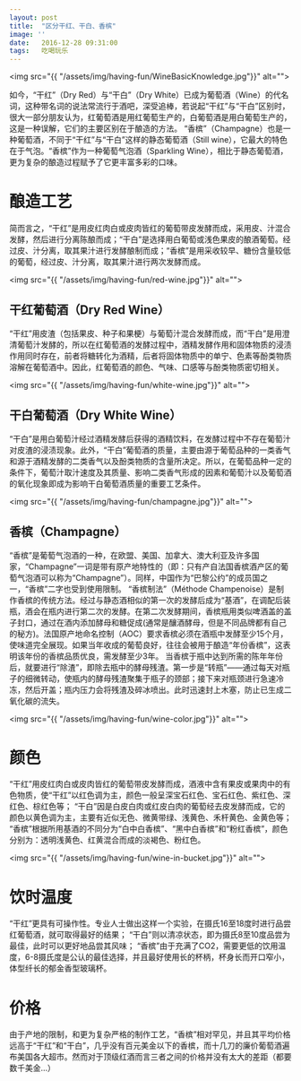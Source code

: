 ```yaml
---
layout: post
title:  "区分干红、干白、香槟"
image: ''
date:   2016-12-28 09:31:00
tags:	吃喝玩乐
---
```


<img src="{{ "/assets/img/having-fun/WineBasicKnowledge.jpg"}}" alt="">

如今，“干红”（Dry Red）与“干白”（Dry White）已成为葡萄酒（Wine）的代名词，这种带名词的说法常流行于酒吧，深受追棒，若说起“干红”与“干白”区别时，很大一部分朋友认为，红葡萄酒是用红葡萄生产的，白葡萄酒是用白葡萄生产的，这是一种误解，它们的主要区别在于酿造的方法。
“香槟”（Champagne）也是一种葡萄酒，不同于“干红”与“干白”这样的静态葡萄酒（Still wine），它最大的特色在于气泡。“香槟”作为一种葡萄气泡酒（Sparkling Wine），相比于静态葡萄酒，更为复杂的酿造过程赋予了它更丰富多彩的口味。

酿造工艺
==

简而言之，“干红”是用皮红肉白或皮肉皆红的葡萄带皮发酵而成，采用皮、汁混合发酵，然后进行分离陈酿而成；“干白”是选择用白葡萄或浅色果皮的酿酒葡萄。经过皮、汁分离，取其果汁进行发酵酿制而成；“香槟”是用采收较早、糖份含量较低的葡萄，经过皮、汁分离，取其果汁进行两次发酵而成。

<img src="{{ "/assets/img/having-fun/red-wine.jpg"}}" alt="">

干红葡萄酒（Dry Red Wine）
--

“干红”用皮渣（包括果皮、种子和果梗）与葡萄汁混合发酵而成，而“干白”是用澄清葡萄汁发酵的，所以在红葡萄酒的发酵过程中，酒精发酵作用和固体物质的浸渍作用同时存在，前者将糖转化为酒精，后者将固体物质中的单宁、色素等酚类物质溶解在葡萄酒中。因此，红葡萄酒的颜色、气味、口感等与酚类物质密切相关。

<img src="{{ "/assets/img/having-fun/white-wine.jpg"}}" alt="">

干白葡萄酒（Dry White Wine）
--

“干白”是用白葡萄汁经过酒精发酵后获得的酒精饮料，在发酵过程中不存在葡萄汁对皮渣的浸渍现象。此外，“干白”葡萄酒的质量，主要由源于葡萄品种的一类香气和源于酒精发酵的二类香气以及酚类物质的含量所决定。所以，在葡萄品种一定的条件下，葡萄汁取汁速度及其质量、影响二类香气形成的因素和葡萄汁以及葡萄酒的氧化现象即成为影响干白葡萄酒质量的重要工艺条件。

<img src="{{ "/assets/img/having-fun/champagne.jpg"}}" alt="">

香槟（Champagne）
--

“香槟”是葡萄气泡酒的一种，在欧盟、美国、加拿大、澳大利亚及许多国家，“Champagne”一词是带有原产地特性的（即：只有产自法国香槟酒产区的葡萄气泡酒可以称为“Champagne”）。同样，中国作为“巴黎公约”的成员国之一，“香槟”二字也受到使用限制。
“香槟制法”（Méthode Champenoise）是制作香槟的传统方法。经过与静态酒相似的第一次的发酵后成为“基酒”，在调配后装瓶，酒会在瓶内进行第二次的发酵。在第二次发酵期间，香槟瓶用类似啤酒盖的盖子封口，通过在酒内添加酵母和糖促成(通常是釀酒酵母，但是不同品牌都有自己的秘方)。法国原产地命名控制（AOC）要求香槟必须在酒瓶中发酵至少15个月，使味道完全展现。如果当年收成的葡萄良好，往往会被用于酿造“年份香槟”，这表明该年份的香槟品质优良，需发酵至少3年。
当香槟于瓶中达到所需的陈年年份后，就要进行“除渣”，即除去瓶中的酵母残渣。第一步是“转瓶”——通过每天对瓶子的细微转动，使瓶内的酵母残渣聚集于瓶子的颈部；接下来对瓶颈进行急速冷冻，然后开盖；瓶内压力会将残渣及碎冰喷出。此时迅速封上木塞，防止已生成二氧化碳的流失。

<img src="{{ "/assets/img/having-fun/wine-color.jpg"}}" alt="">

颜色
==

“干红”用皮红肉白或皮肉皆红的葡萄带皮发酵而成，酒液中含有果皮或果肉中的有色物质，使“干红”以红色调为主，颜色一般呈深宝石红色、宝石红色、紫红色、深红色、棕红色等；
“干白”因是白皮白肉或红皮白肉的葡萄经去皮发酵而成，它的颜色以黄色调为主，主要有近似无色、微黄带绿、浅黄色、禾杆黄色、金黄色等；
“香槟”根据所用基酒的不同分为“白中白香槟”、“黑中白香槟”和“粉红香槟”，颜色分别为：透明浅黄色、红黄混合而成的淡褐色、粉红色。

<img src="{{ "/assets/img/having-fun/wine-in-bucket.jpg"}}" alt="">

饮时温度
==

“干红”更具有可操作性。专业人士做出这样一个实验，在摄氏16至18度时进行品尝红葡萄酒，就可取得最好的结果；
“干白”则以清凉状态，即为摄氏8至10度品尝为最佳，此时可以更好地品尝其风味；
“香槟”由于充满了CO2，需要更低的饮用温度，6-8摄氏度是公认的最佳选择，并且最好使用长的杯柄，杯身长而开口窄小，体型纤长的郁金香型玻璃杯。


价格
==

由于产地的限制，和更为复杂严格的制作工艺，“香槟”相对罕见，并且其平均价格远高于“干红”和“干白”，几乎没有百元美金以下的香槟，而十几刀的廉价葡萄酒遍布美国各大超市。然而对于顶级红酒而言三者之间的价格并没有太大的差距（都要数千美金...）